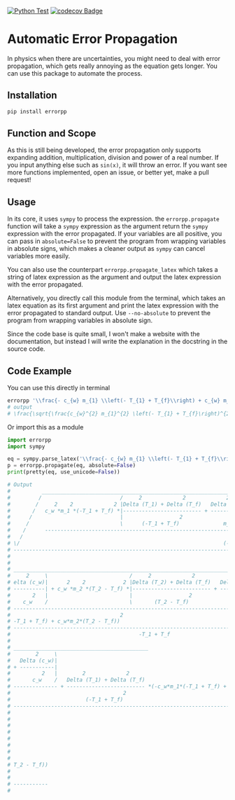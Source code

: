 [![Python Test](https://github.com/DE0CH/errorpp/actions/workflows/test.yml/badge.svg)](https://github.com/DE0CH/errorpp/actions/workflows/test.yml)
[![codecov Badge](https://codecov.io/gh/de0ch/errorpp/branch/master/graph/badge.svg)](https://codecov.io/gh/de0ch/errorpp)

# Automatic Error Propagation

In physics when there are uncertainties, you might need to deal with error propagation, which gets really annoying as the equation gets longer. You can use this package to automate the process.

## Installation

```bash
pip install errorpp
```

## Function and Scope 
As this is still being developed, the error propagation only supports expanding addition, multiplication, division and power of a real number. If you input anything else such as `sin(x)`, it will throw an error. If you want see more functions implemented, open an issue, or better yet, make a pull request!

## Usage
In its core, it uses `sympy` to process the expression. the `errorpp.propagate` function will take a `sympy` expression as the argument return the `sympy` expression with the error propagated. If your variables are all positive, you can pass in `absolute=False` to prevent the program from wrapping variables in absolute signs, which makes a cleaner output as `sympy` can cancel variables more easily.

You can also use the counterpart `errorpp.propagate_latex` which takes a string of latex expression as the argument and output the latex expression with the error propagated. 

Alternatively, you directly call this module from the terminal, which takes an latex equation as its first argument and print the latex expression with the error propagated to standard output. Use `--no-absolute` to prevent the program from wrapping variables in absolute sign.

Since the code base is quite small, I won't make a website with the documentation, but instead I will write the explanation in the docstring in the source code. 

## Code Example

You can use this directly in terminal
```bash
errorpp '\\frac{- c_{w} m_{1} \\left(- T_{1} + T_{f}\\right) + c_{w} m_{2} \\left(T_{2} - T_{f}\\right)}{- T_{1} + T_{f}}' --no-absolute
# output
# \frac{\sqrt{\frac{c_{w}^{2} m_{1}^{2} \left(- T_{1} + T_{f}\right)^{2} \left(\frac{\Delta^{2}{\left(T_{1} \right)} + \Delta^{2}{\left(T_{f} \right)}}{\left(- T_{1} + T_{f}\right)^{2}} + \frac{\Delta^{2}{\left(m_{1} \right)}}{m_{1}^{2}} + \frac{\Delta^{2}{\left(c_{w} \right)}}{c_{w}^{2}}\right) + c_{w}^{2} m_{2}^{2} \left(T_{2} - T_{f}\right)^{2} \left(\frac{\Delta^{2}{\left(T_{2} \right)} + \Delta^{2}{\left(T_{f} \right)}}{\left(T_{2} - T_{f}\right)^{2}} + \frac{\Delta^{2}{\left(m_{2} \right)}}{m_{2}^{2}} + \frac{\Delta^{2}{\left(c_{w} \right)}}{c_{w}^{2}}\right)}{\left(- c_{w} m_{1} \left(- T_{1} + T_{f}\right) + c_{w} m_{2} \left(T_{2} - T_{f}\right)\right)^{2}} + \frac{\Delta^{2}{\left(T_{1} \right)} + \Delta^{2}{\left(T_{f} \right)}}{\left(- T_{1} + T_{f}\right)^{2}}} \left(- c_{w} m_{1} \left(- T_{1} + T_{f}\right) + c_{w} m_{2} \left(T_{2} - T_{f}\right)\right)}{- T_{1} + T_{f}}
```

Or import this as a module
```python 
import errorpp
import sympy

eq = sympy.parse_latex('\\frac{- c_{w} m_{1} \\left(- T_{1} + T_{f}\\right) + c_{w} m_{2} \\left(T_{2} - T_{f}\\right)}{- T_{1} + T_{f}}')
p = errorpp.propagate(eq, absolute=False)
print(pretty(eq, use_unicode=False))

# Output
#          _____________________________________________________________________
#         /                         /     2             2             2         
#        /     2    2             2 |Delta (T_1) + Delta (T_f)   Delta (m_1)   D
#       /   c_w *m_1 *(-T_1 + T_f) *|------------------------- + ----------- + -
#      /                            |                  2                2       
#     /                             \      (-T_1 + T_f)              m_1        
#    /      --------------------------------------------------------------------
#   /                                                                           
# \/                                                                 (-c_w*m_1*(
# ------------------------------------------------------------------------------
#                                                                               
# 
# ______________________________________________________________________________
#     2     \                          /     2             2             2      
# elta (c_w)|      2    2            2 |Delta (T_2) + Delta (T_f)   Delta (m_2) 
# ----------| + c_w *m_2 *(T_2 - T_f) *|------------------------- + ----------- 
#       2   |                          |                  2                2    
#    c_w    /                          \       (T_2 - T_f)              m_2     
# ------------------------------------------------------------------------------
#                                   2                                           
# -T_1 + T_f) + c_w*m_2*(T_2 - T_f))                                            
# ------------------------------------------------------------------------------
#                                         -T_1 + T_f                            
# 
# ___________________________________________                                   
#        2     \                                                                
#   Delta (c_w)|                                                                
# + -----------|                                                                
#          2   |        2             2                                         
#       c_w    /   Delta (T_1) + Delta (T_f)                                    
# -------------- + ------------------------- *(-c_w*m_1*(-T_1 + T_f) + c_w*m_2*(
#                                    2                                          
#                        (-T_1 + T_f)                                           
# ------------------------------------------------------------------------------
#                                                                               
# 
#            
#            
#            
#            
#            
#            
# T_2 - T_f))
#            
#            
# -----------
# 
```